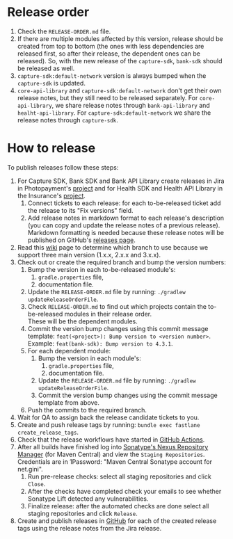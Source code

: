 # Release order
1. Check the `RELEASE-ORDER.md` file.
2. If there are multiple modules affected by this version, release should be created from top to bottom (the ones with less dependencies are released first, so after their release, the dependent ones can be released). So, with the new release of the `capture-sdk`, `bank-sdk` should be released as well.
3. `capture-sdk:default-network` version is always bumped when the `capture-sdk` is updated.
4. `core-api-library` and `capture-sdk:default-network` don't get their own release notes, but they still need to be released separately. For `core-api-library`, we share release notes through `bank-api-library` and `healht-api-library`. For `capture-sdk:default-network` we share the release notes through `capture-sdk`.

# How to release
To publish releases follow these steps:
1. For Capture SDK, Bank SDK and Bank API Library create releases in Jira in Photopayment's [project](https://ginis.atlassian.net/projects/PP?orderField=RANK&selectedItem=com.atlassian.jira.jira-projects-plugin:release-page&status=released-unreleased) and for Health SDK and Health API Library in the Insurance's [project](https://ginis.atlassian.net/projects/IPC?selectedItem=com.atlassian.jira.jira-projects-plugin:release-page). 
   1. Connect tickets to each release: for each to-be-released ticket add the release to its "Fix versions" field.
   2. Add release notes in markdown format to each release's description (you can copy and update the release notes of a previous release).  
      Markdown formatting is needed because these release notes will be published on GitHub's [releases page](https://github.com/gini/gini-mobile-android/releases).
2. Read this
   [wiki](https://ginis.atlassian.net/wiki/spaces/PLMO/pages/83787798/Support+multiple+Android+SDK+and+library+versions+parallely)
   page to determine which branch to use because we support three main version (1.x.x, 2.x.x and 3.x.x).
3. Check out or create the required branch and bump the version numbers:
   1. Bump the version in each to-be-released module's:
       1. `gradle.properties` file,
       2. documentation file.
   2. Update the `RELEASE-ORDER.md` file by running: `./gradlew updateReleaseOrderFile`.
   3. Check `RELEASE-ORDER.md` to find out which projects contain the to-be-released modules in their release order.  
      These will be the dependent modules.
   4. Commit the version bump changes using this commit message template: `feat(<project>): Bump version to <version number>`.  
      Example: `feat(bank-sdk): Bump version to 4.3.1`.
   5. For each dependent module:
      1. Bump the version in each module's:
          1. `gradle.properties` file,
          2. documentation file.
      2. Update the `RELEASE-ORDER.md` file by running: `./gradlew updateReleaseOrderFile`.
      3. Commit the version bump changes using the commit message template from above.
   6. Push the commits to the required branch.
4. Wait for QA to assign back the release candidate tickets to you. 
5. Create and push release tags by running: `bundle exec fastlane create_release_tags`.
6. Check that the release workflows have started in [GitHub Actions](https://github.com/gini/gini-mobile-android/actions). 
7. After all builds have finished log into [Sonatype's Nexus Repository Manager](https://oss.sonatype.org/#welcome)
   (for Maven Central) and view the `Staging Repositories`. Credentials are in 1Password: "Maven Central Sonatype account for net.gini".
   1. Run pre-release checks: select all staging repositories and click `Close`.
   2. After the checks have completed check your emails to see whether Sonatype Lift detected any vulnerabilities.
   3. Finalize release: after the automated checks are done select all staging repositories and click `Release`.
8. Create and publish releases in [GitHub](https://github.com/gini/gini-mobile-android/releases) for each of the created release tags using the release notes from the Jira release.

